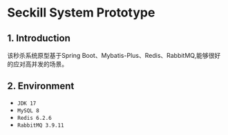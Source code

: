 # Seckill System Prototype

## 1. Introduction
该秒杀系统原型基于Spring Boot、Mybatis-Plus、Redis、RabbitMQ,能够很好的应对高并发的场景。

## 2. Environment
- `JDK 17`
- `MySQL 8`
- `Redis 6.2.6`
- `RabbitMQ 3.9.11`
